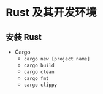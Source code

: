 # Rust 及其开发环境
## 安装 Rust 
- Cargo
  - `cargo new [project name]`
  - `cargo build`
  - `cargo clean`
  - `cargo fmt`
  - `cargo clippy`
